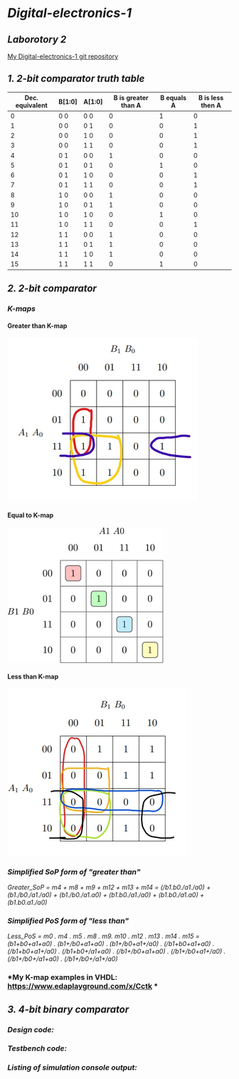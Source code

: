 # *Digital-electronics-1*

## *Laborotory 2*

[My Digital-electronics-1 git repository](https://github.com/shad0w3y3/Digital-electronics-1)

## *1. 2-bit comparator truth table*

  Dec. equivalent    |    B[1:0]   |    A[1:0]   |    B is greater than A   |    B equals A   |    B is less then A 
---|---|---|---|---|---
0 |     0 0     |      0 0    |            0             |        1        |           0
1 |     0 0     |      0 1    |            0             |        0        |           1
2 |     0 0     |      1 0    |            0             |        0        |           1
3 |     0 0     |      1 1    |            0             |        0        |           1
4 |     0 1     |      0 0    |            1             |        0        |           0
5 |     0 1     |      0 1    |            0             |        1        |           0
6 |     0 1     |      1 0    |            0             |        0        |           1
7 |     0 1     |      1 1    |            0             |        0        |           1
8 |     1 0     |      0 0    |            1             |        0        |           0
9 |     1 0     |      0 1    |            1             |        0        |           0
10 |     1 0     |      1 0    |            0             |        1        |           0
11 |     1 0     |      1 1    |            0             |        0        |           1
12 |     1 1     |      0 0    |            1             |        0        |           0
13 |     1 1     |      0 1    |            1             |        0        |           0
14 |     1 1     |      1 0    |            1             |        0        |           0
15 |     1 1     |      1 1    |            0             |        1        |           0 



## *2. 2-bit comparator*

### *K-maps*

#### Greater than K-map

![Image](https://github.com/shad0w3y3/Digital-electronics-1/blob/main/Labs/02-logic/Pictures/greater%20than.jpg)

#### Equal to K-map

![Image](https://github.com/shad0w3y3/Digital-electronics-1/blob/main/Labs/02-logic/Pictures/ab%20equals.png)

#### Less than K-map

![Image](https://github.com/shad0w3y3/Digital-electronics-1/blob/main/Labs/02-logic/Pictures/less%20than.jpg)

### *Simplified SoP form of "greater than"*

*Greater_SoP = m4 + m8 + m9 + m12 + m13 + m14 = (/b1.b0./a1./a0) + (b1./b0./a1./a0) + (b1./b0./a1.a0) + (b1.b0./a1./a0) + (b1.b0./a1.a0) + (b1.b0.a1./a0)*


### *Simplified PoS form of "less than"*
*Less_PoS = m0 . m4 . m5 . m8 . m9. m10 . m12 . m13 . m14 . m15 = (b1+b0+a1+a0) . (b1+/b0+a1+a0) . (b1+/b0+a1+/a0) . (/b1+b0+a1+a0) . (/b1+b0+a1+/a0) . (/b1+b0+/a1+a0) . (/b1+/b0+a1+a0) . (/b1+/b0+a1+/a0) . (/b1+/b0+/a1+a0) . (/b1+/b0+/a1+/a0)*


### *My K-map examples in VHDL: https://www.edaplayground.com/x/Cctk * 

## *3. 4-bit binary comparator*

### *Design code:*







### *Testbench code:*




### *Listing of simulation console output:*